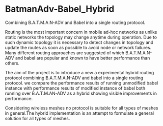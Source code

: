 BatmanAdv-Babel_Hybrid
===================

Combining B.A.T.M.A.N-ADV and Babel into a single routing protocol.

Routing is the most important concern in mobile ad-hoc networks as unlike static
networks the topology may change anytime during operation. Due to such dynamic
topology it is necessary to detect changes in topology and update the routes as soon
as possible to avoid node or network failures. Many different routing approaches are
suggested of which B.A.T.M.A.N-ADV and babel are popular and known to have
better performance than others.

The aim of the project is to introduce a new a experimental hybrid routing protocol
combining B.A.T.M.A.N-ADV and babel into a single routing protocol.
we compare the performance results of running unmodified babel instance
with performance results of modified instance of babel both running over
B.A.T.M.AN-ADV as a hybrid showing visible improvements in performance.

Considering wireless meshes no protocol is suitable for all types of meshes in
general.The hybrid implementation is an attempt to formulate a general solution for
all types of meshes.
  

